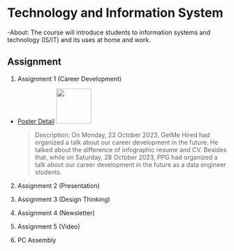# Technology and Information System
-About: The course will introduce students to information systems and technology (IS/IT) and its uses at home and work.

## **Assignment**
1) Assignment 1 (Career Development)
- [Poster Detail](https://github.com/cxchew/TIS/blob/main/image/Career%20Development%20(1).pdf) <img allign = right src="" height=80 width=80>
  > Description:
  > On Monday, 23 October 2023, GetMe Hired had organized a talk about our career
development in the future. He talked about the difference of infographic resume and CV.
Besides that, while on Saturday, 28 October 2023, PPG had organized a talk about our career
development in the future as a data engineer students.
  

2) Assignment 2 (Presentation)

3) Assignment 3 (Design Thinking)

4) Assignment 4 (Newsletter)

5) Assignment 5 (Video)

6) PC Assembly
